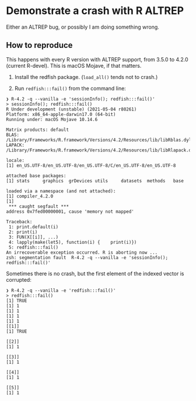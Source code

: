 
# Demonstrate a crash with R ALTREP

Either an ALTREP bug, or possibly I am doing something wrong.

## How to reproduce

This happens with every R version with ALTREP support, from 3.5.0 to
4.2.0 (current R-devel). This is macOS Mojave, if that matters.

1. Install the redfish package. (`load_all()` tends not to crash.)

2. Run `redfish:::fail()` from the command line:

```
❯ R-4.2 -q --vanilla -e 'sessionInfo(); redfish:::fail()'
> sessionInfo(); redfish:::fail()
R Under development (unstable) (2021-05-04 r80261)
Platform: x86_64-apple-darwin17.0 (64-bit)
Running under: macOS Mojave 10.14.6

Matrix products: default
BLAS:   /Library/Frameworks/R.framework/Versions/4.2/Resources/lib/libRblas.dylib
LAPACK: /Library/Frameworks/R.framework/Versions/4.2/Resources/lib/libRlapack.dylib

locale:
[1] en_US.UTF-8/en_US.UTF-8/en_US.UTF-8/C/en_US.UTF-8/en_US.UTF-8

attached base packages:
[1] stats     graphics  grDevices utils     datasets  methods   base

loaded via a namespace (and not attached):
[1] compiler_4.2.0
[1]
 *** caught segfault ***
address 0x7fed00000001, cause 'memory not mapped'

Traceback:
 1: print.default(i)
 2: print(i)
 3: FUN(X[[i]], ...)
 4: lapply(make(let5), function(i) {    print(i)})
 5: redfish:::fail()
An irrecoverable exception occurred. R is aborting now ...
zsh: segmentation fault  R-4.2 -q --vanilla -e 'sessionInfo(); redfish:::fail()'
```

Sometimes there is no crash, but the first element of the indexed vector
is corrupted:

```
❯ R-4.2 -q --vanilla -e 'redfish:::fail()'
> redfish:::fail()
[1] TRUE
[1] 1
[1] 1
[1] 1
[1] 1
[[1]]
[1] TRUE

[[2]]
[1] 1

[[3]]
[1] 1

[[4]]
[1] 1

[[5]]
[1] 1
```


